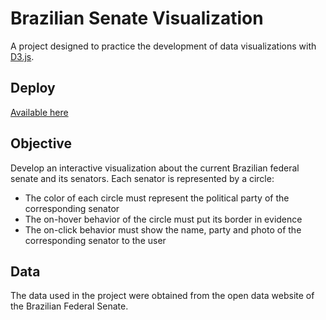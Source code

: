 # Brazilian Senate Visualization
A project designed to practice the development of data visualizations with [D3.js](https://d3js.org/).

## Deploy
[Available here](https://amandascm.github.io/brazilian-senate-visualization/)

## Objective
Develop an interactive visualization about the current Brazilian federal senate and its senators. Each senator is represented by a circle:
- The color of each circle must represent the political party of the corresponding senator
- The on-hover behavior of the circle must put its border in evidence
- The on-click behavior must show the name, party and photo of the corresponding senator to the user

## Data
The data used in the project were obtained from the open data website of the Brazilian Federal Senate.
